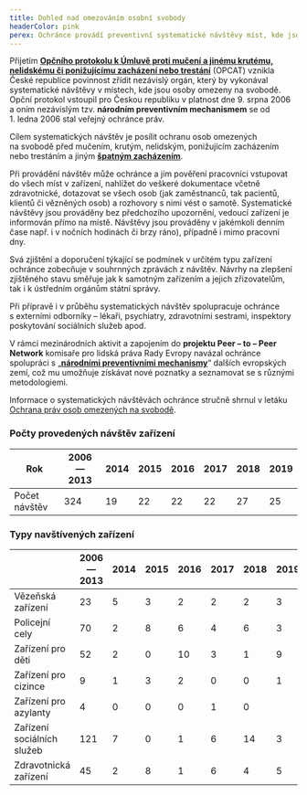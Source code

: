 ```yaml
---
title: Dohled nad omezováním osobní svobody
headerColor: pink
perex: Ochránce provádí preventivní systematické návštěvy míst, kde jsou nebo mohou být lidé omezeni na svobodě. Snaží se zajistit respektování jejich základních práv a posílit jejich ochranu před tzv. špatným zacházením.
---
```


Přijetím <strong><a href="http://www.ochrance.cz/fileadmin/user_upload/ochrana_osob/Umluvy/Opcni_protokol_k_Umluve.pdf" target="_blank">Opčního protokolu k Úmluvě proti mučení a jinému krutému, nelidskému či ponižujícímu zacházení nebo trestání</a></strong> (OPCAT) vznikla České republice povinnost zřídit nezávislý orgán, který by vykonával systematické návštěvy v&nbsp;místech, kde jsou osoby omezeny na&nbsp;svobodě. Opční protokol vstoupil pro Českou republiku v&nbsp;platnost dne 9.&nbsp;srpna 2006 a&nbsp;oním nezávislým tzv. <strong>národním preventivním mechanismem</strong> se&nbsp;od 1.&nbsp;ledna 2006 stal veřejný ochránce práv.

Cílem systematických návštěv je posílit ochranu osob omezených na&nbsp;svobodě před mučením, krutým, nelidským, ponižujícím zacházením nebo trestáním a&nbsp;jiným <strong><a href="https://www.ochrance.cz/ochrana-osob-omezenych-na-svobode/provadeni-navstev-zarizeni/co-je-spatne-zachazeni/" target="_blank">špatným zacházením</a></strong>.

Při provádění návštěv může ochránce a&nbsp;jím pověření pracovníci vstupovat do&nbsp;všech míst&nbsp;v&nbsp;zařízení, nahlížet do&nbsp;veškeré dokumentace včetně zdravotnické, dotazovat se všech osob (jak zaměstnanců, tak pacientů, klientů či&nbsp;vězněných osob) a&nbsp;rozhovory s&nbsp;nimi vést o&nbsp;samotě. Systematické návštěvy jsou prováděny bez předchozího upozornění, vedoucí zařízení je informován přímo na&nbsp;místě. Návštěvy jsou prováděny v&nbsp;jakémkoli denním čase např.&nbsp;i&nbsp;v&nbsp;nočních hodinách či&nbsp;brzy ráno), případně i&nbsp;mimo pracovní dny.

Svá zjištění a&nbsp;doporučení&nbsp;týkající se podmínek v&nbsp;určitém typu zařízení ochránce zobecňuje v&nbsp;souhrnných zprávách z&nbsp;návštěv. Návrhy na&nbsp;zlepšení zjištěného stavu směřuje jak k&nbsp;samotným zařízením a&nbsp;jejich zřizovatelům, tak i&nbsp;k&nbsp;ústředním orgánům státní správy.

Při přípravě i&nbsp;v&nbsp;průběhu systematických návštěv spolupracuje ochránce s&nbsp;externími odborníky –&nbsp;lékaři, psychiatry, zdravotními sestrami, inspektory poskytování sociálních služeb apod.

V&nbsp;rámci mezinárodních&nbsp;aktivit a&nbsp;zapojením do&nbsp;<strong>projektu Peer –&nbsp;to –&nbsp;Peer Network</strong> komisaře pro lidská práva Rady Evropy navázal ochránce spolupráci s&nbsp;„<strong><a href="https://www.ochrance.cz/ochrana-osob-omezenych-na-svobode/provadeni-navstev-zarizeni/narodni-preventivni-mechanismus/" target="_blank">národními preventivními mechanismy</a></strong>“ dalších evropských zemí, což mu umožňuje získávat nové poznatky a&nbsp;seznamovat se s&nbsp;různými metodologiemi.

Informace o&nbsp;systematických návštěvách ochránce stručně shrnul v&nbsp;letáku <a href="https://www.ochrance.cz/fileadmin/user_upload/Letaky/Ochrana-osob-omezenych-na-svobode.pdf" target="_blank">Ochrana práv osob omezených na svobodě</a>.

### Počty provedených návštěv zařízení

<table summary="" cellpadding="0" cellspacing="0" class="obecna_varianata2"><thead><tr><th scope="col" colspan="1" rowspan="1">Rok</th><th scope="col" colspan="1" rowspan="1">2006—2013</th><th>2014</th><th>2015</th><th>2016</th><th>2017</th><th>2018</th><th>2019</th></tr></thead><tbody><tr><td>Počet návštěv</td><td>324</td><td>19</td><td>22</td><td>22</td><td>22</td><td>27</td><td>25</td></tr></tbody></table>

### Typy navštívených zařízení

<table summary="" cellpadding="0" cellspacing="0" class="obecna_varianata2 align-center"><thead><tr><th scope="col" colspan="1" rowspan="1"></th><th scope="col" colspan="1" rowspan="1">2006—2013</th><th>2014</th><th>2015</th><th>2016</th><th>2017</th><th>2018</th><th>2019</th></tr></thead><tbody><tr><td>Vězeňská zařízení</td><td>23</td><td>5</td><td>3</td><td>2</td><td>2</td><td>2</td><td>3</td></tr><tr><td>Policejní cely</td><td>70</td><td>2</td><td>8</td><td>6</td><td>4</td><td>6</td><td>3</td></tr><tr><td>Zařízení pro děti</td><td>52</td><td>2</td><td>0</td><td>10</td><td>3</td><td>1</td><td>9</td></tr><tr><td>Zařízení pro cizince</td><td>9</td><td>1</td><td>3</td><td>2</td><td>0</td><td>0</td><td>1</td></tr><tr><td>Zařízení pro azylanty</td><td>4</td><td>0</td><td>0</td><td>0</td><td>1</td><td>0</td><td></td></tr><tr><td>Zařízení sociálních služeb</td><td>121</td><td>7</td><td>0</td><td>1</td><td>6</td><td>14</td><td>3</td></tr><tr><td>Zdravotnická zařízení</td><td>45</td><td>2</td><td>8</td><td>1</td><td>6</td><td>4</td><td>5</td></tr></tbody></table>
